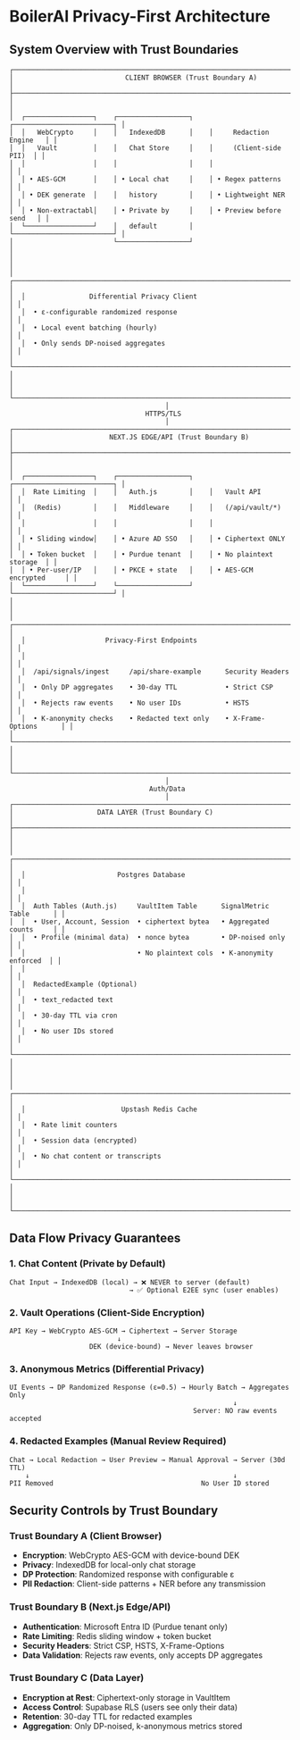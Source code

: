 # BoilerAI Privacy-First Architecture

## System Overview with Trust Boundaries

```ascii
┌─────────────────────────────────────────────────────────────────────────────┐
│                            CLIENT BROWSER (Trust Boundary A)                │
├─────────────────────────────────────────────────────────────────────────────┤
│                                                                             │
│  ┌─────────────────┐    ┌──────────────────┐    ┌─────────────────────────┐ │
│  │   WebCrypto     │    │   IndexedDB      │    │     Redaction Engine   │ │
│  │   Vault         │    │   Chat Store     │    │     (Client-side PII)  │ │
│  │                 │    │                  │    │                         │ │
│  │ • AES-GCM       │    │ • Local chat     │    │ • Regex patterns        │ │
│  │ • DEK generate  │    │   history        │    │ • Lightweight NER       │ │
│  │ • Non-extractabl│    │ • Private by     │    │ • Preview before send   │ │
│  └─────────────────┘    │   default        │    └─────────────────────────┘ │
│                         └──────────────────┘                                │
│                                                                             │
│  ┌─────────────────────────────────────────────────────────────────────────┐ │
│  │                Differential Privacy Client                              │ │
│  │  • ε-configurable randomized response                                  │ │
│  │  • Local event batching (hourly)                                       │ │
│  │  • Only sends DP-noised aggregates                                     │ │
│  └─────────────────────────────────────────────────────────────────────────┘ │
│                                                                             │
└─────────────────────────────────────────────────────────────────────────────┘
                                       │
                                  HTTPS/TLS
                                       │
┌─────────────────────────────────────────────────────────────────────────────┐
│                        NEXT.JS EDGE/API (Trust Boundary B)                  │
├─────────────────────────────────────────────────────────────────────────────┤
│                                                                             │
│  ┌─────────────────┐    ┌──────────────────┐    ┌─────────────────────────┐ │
│  │  Rate Limiting  │    │   Auth.js        │    │   Vault API             │ │
│  │  (Redis)        │    │   Middleware     │    │   (/api/vault/*)        │ │
│  │                 │    │                  │    │                         │ │
│  │ • Sliding window│    │ • Azure AD SSO   │    │ • Ciphertext ONLY       │ │
│  │ • Token bucket  │    │ • Purdue tenant  │    │ • No plaintext storage  │ │
│  │ • Per-user/IP   │    │ • PKCE + state   │    │ • AES-GCM encrypted     │ │
│  └─────────────────┘    └──────────────────┘    └─────────────────────────┘ │
│                                                                             │
│  ┌─────────────────────────────────────────────────────────────────────────┐ │
│  │                    Privacy-First Endpoints                              │ │
│  │                                                                         │ │
│  │  /api/signals/ingest     /api/share-example      Security Headers       │ │
│  │  • Only DP aggregates    • 30-day TTL            • Strict CSP           │ │
│  │  • Rejects raw events    • No user IDs           • HSTS                 │ │
│  │  • K-anonymity checks    • Redacted text only    • X-Frame-Options      │ │
│  └─────────────────────────────────────────────────────────────────────────┘ │
│                                                                             │
└─────────────────────────────────────────────────────────────────────────────┘
                                       │
                                   Auth/Data
                                       │
┌─────────────────────────────────────────────────────────────────────────────┐
│                     DATA LAYER (Trust Boundary C)                           │
├─────────────────────────────────────────────────────────────────────────────┤
│                                                                             │
│  ┌─────────────────────────────────────────────────────────────────────────┐ │
│  │                       Postgres Database                                 │ │
│  │                                                                         │ │
│  │  Auth Tables (Auth.js)     VaultItem Table      SignalMetric Table      │ │
│  │  • User, Account, Session  • ciphertext bytea   • Aggregated counts     │ │
│  │  • Profile (minimal data)  • nonce bytea        • DP-noised only        │ │
│  │                            • No plaintext cols  • K-anonymity enforced  │ │
│  │                                                                         │ │
│  │  RedactedExample (Optional)                                             │ │
│  │  • text_redacted text                                                   │ │
│  │  • 30-day TTL via cron                                                  │ │
│  │  • No user IDs stored                                                   │ │
│  └─────────────────────────────────────────────────────────────────────────┘ │
│                                                                             │
│  ┌─────────────────────────────────────────────────────────────────────────┐ │
│  │                        Upstash Redis Cache                              │ │
│  │  • Rate limit counters                                                  │ │
│  │  • Session data (encrypted)                                             │ │
│  │  • No chat content or transcripts                                       │ │
│  └─────────────────────────────────────────────────────────────────────────┘ │
│                                                                             │
└─────────────────────────────────────────────────────────────────────────────┘
```

## Data Flow Privacy Guarantees

### 1. Chat Content (Private by Default)
```ascii
Chat Input → IndexedDB (local) → ❌ NEVER to server (default)
                              → ✅ Optional E2EE sync (user enables)
```

### 2. Vault Operations (Client-Side Encryption)
```ascii
API Key → WebCrypto AES-GCM → Ciphertext → Server Storage
                           ↓
                    DEK (device-bound) → Never leaves browser
```

### 3. Anonymous Metrics (Differential Privacy)
```ascii
UI Events → DP Randomized Response (ε=0.5) → Hourly Batch → Aggregates Only
                                                        ↓
                                              Server: NO raw events accepted
```

### 4. Redacted Examples (Manual Review Required)
```ascii
Chat → Local Redaction → User Preview → Manual Approval → Server (30d TTL)
    ↓                                                   ↓
PII Removed                                     No User ID stored
```

## Security Controls by Trust Boundary

### Trust Boundary A (Client Browser)
- **Encryption**: WebCrypto AES-GCM with device-bound DEK
- **Privacy**: IndexedDB for local-only chat storage
- **DP Protection**: Randomized response with configurable ε
- **PII Redaction**: Client-side patterns + NER before any transmission

### Trust Boundary B (Next.js Edge/API)
- **Authentication**: Microsoft Entra ID (Purdue tenant only)
- **Rate Limiting**: Redis sliding window + token bucket
- **Security Headers**: Strict CSP, HSTS, X-Frame-Options
- **Data Validation**: Rejects raw events, only accepts DP aggregates

### Trust Boundary C (Data Layer)
- **Encryption at Rest**: Ciphertext-only storage in VaultItem
- **Access Control**: Supabase RLS (users see only their data)
- **Retention**: 30-day TTL for redacted examples
- **Aggregation**: Only DP-noised, k-anonymous metrics stored